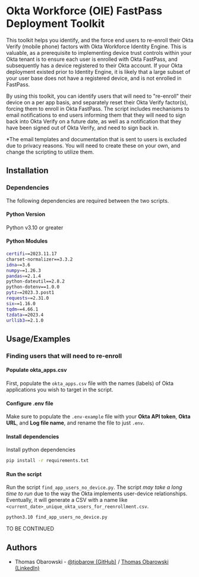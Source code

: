 
# Okta Workforce (OIE) FastPass Deployment Toolkit

This toolkit helps you identify, and the force end users to re-enroll their Okta Verify (mobile phone) factors with Okta Workforce Identity Engine. This is valuable, as a prerequisite to implementing device trust controls within your Okta tenant is to ensure each user is enrolled with Okta FastPass, and subsequently has a device registered to their Okta account. If your Okta deployment existed prior to Identity Engine, it is likely that a large subset of your user base does not have a registered device, and is not enrolled in FastPass. 

By using this toolkit, you can identify users that will need to "re-enroll" their device on a per app basis, and separately reset their Okta Verify factor(s), forcing them to enroll in Okta FastPass. The script includes mechanisms to email notifications to end users informing them that they will need to sign back into Okta Verify on a future date, as well as a notification that they have been signed out of Okta Verify, and need to sign back in. 

*The email templates and documentation that is sent to users is excluded due to privacy reasons. You will need to create these on your own, and change the scripting to utilize them. 


## Installation

### Dependencies

The following dependencies are required between the two scripts.

#### Python Version

Python v3.10 or greater

#### Python Modules

```bash
certifi==2023.11.17
charset-normalizer==3.3.2
idna==3.6
numpy==1.26.3
pandas==2.1.4
python-dateutil==2.8.2
python-dotenv==1.0.0
pytz==2023.3.post1
requests==2.31.0
six==1.16.0
tqdm==4.66.1
tzdata==2023.4
urllib3==2.1.0

```
    
## Usage/Examples

### Finding users that will need to re-enroll
#### Populate okta_apps.csv
First, populate the ```okta_apps.csv``` file with the names (labels) of Okta applications you wish to target in the script.
#### Configure .env file
Make sure to populate the ```.env-example``` file with your __Okta API token__, __Okta URL__, and __Log file name__, and rename the file to just ```.env```.
#### Install dependencies
Install python dependencies 
```bash
pip install -r requirements.txt
```
#### Run the script
Run the script ```find_app_users_no_device.py```. The script *may take a long time to run* due to the way the Okta implements user-device relationships. Eventually, it will generate a CSV with a name like ```<current_date>_unique_okta_users_for_reenrollment.csv```.

```bash
python3.10 find_app_users_no_device.py
```

TO BE CONTINUED

## Authors

- Thomas Obarowski - [@tjobarow (GitHub)](https://www.github.com/tjobarow) / [Thomas Obarowski (LinkedIn)](https://www.linkedin.com/in/tjobarow/)

